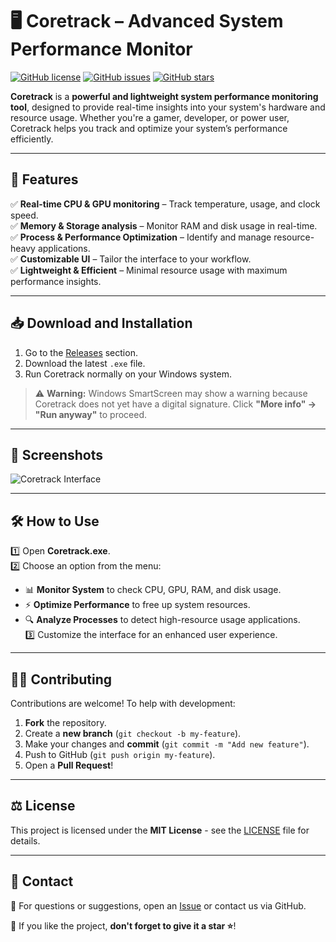 # 🖥️ Coretrack – Advanced System Performance Monitor

[![GitHub license](https://img.shields.io/github/license/coretrackcreator/Coretrack)](LICENSE)
[![GitHub issues](https://img.shields.io/github/issues/coretrackcreator/Coretrack)](https://github.com/coretrackcreator/Coretrack/issues)
[![GitHub stars](https://img.shields.io/github/stars/coretrackcreator/Coretrack)](https://github.com/coretrackcreator/Coretrack/stargazers)

**Coretrack** is a **powerful and lightweight system performance monitoring tool**, designed to provide real-time insights into your system's hardware and resource usage. Whether you're a gamer, developer, or power user, Coretrack helps you track and optimize your system’s performance efficiently.

---

## 🚀 **Features**
✅ **Real-time CPU & GPU monitoring** – Track temperature, usage, and clock speed.  
✅ **Memory & Storage analysis** – Monitor RAM and disk usage in real-time.  
✅ **Process & Performance Optimization** – Identify and manage resource-heavy applications.  
✅ **Customizable UI** – Tailor the interface to your workflow.  
✅ **Lightweight & Efficient** – Minimal resource usage with maximum performance insights.  

---

## 📥 **Download and Installation**
1. Go to the [Releases](https://github.com/coretrackcreator/Coretrack/releases) section.  
2. Download the latest `.exe` file.  
3. Run Coretrack normally on your Windows system.  

> ⚠ **Warning:** Windows SmartScreen may show a warning because Coretrack does not yet have a digital signature. Click **"More info" → "Run anyway"** to proceed.

---

## 📸 **Screenshots**
<img src="https://via.placeholder.com/600x300?text=Coretrack+Screenshot" alt="Coretrack Interface">

---

## 🛠️ **How to Use**
1️⃣ Open **Coretrack.exe**.  
2️⃣ Choose an option from the menu:  
   - 📊 **Monitor System** to check CPU, GPU, RAM, and disk usage.  
   - ⚡ **Optimize Performance** to free up system resources.  
   - 🔍 **Analyze Processes** to detect high-resource usage applications.  
3️⃣ Customize the interface for an enhanced user experience.  

---

## 👨‍💻 **Contributing**
Contributions are welcome! To help with development:  
1. **Fork** the repository.  
2. Create a **new branch** (`git checkout -b my-feature`).  
3. Make your changes and **commit** (`git commit -m "Add new feature"`).  
4. Push to GitHub (`git push origin my-feature`).  
5. Open a **Pull Request**!  

---

## ⚖️ **License**
This project is licensed under the **MIT License** - see the [LICENSE](LICENSE) file for details.  

---

## 💬 **Contact**
📧 For questions or suggestions, open an [Issue](https://github.com/coretrackcreator/Coretrack/issues) or contact us via GitHub.  

📢 If you like the project, **don't forget to give it a star ⭐**!  
